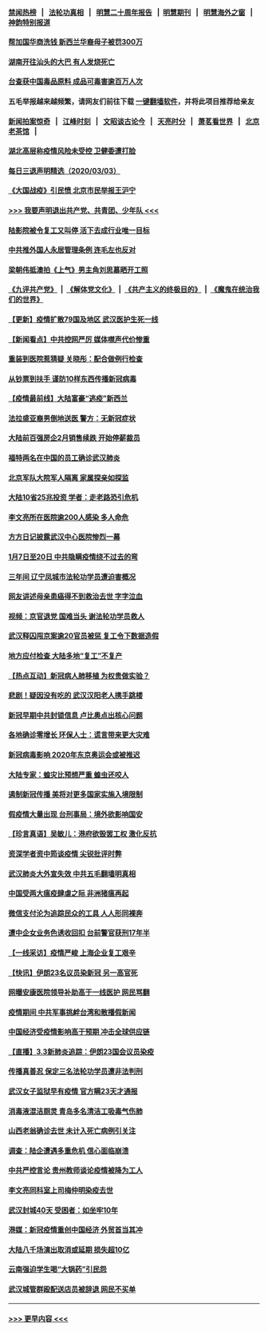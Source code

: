 #### [禁闻热榜](热点新闻.md?=0)  &nbsp;&nbsp;|&nbsp;&nbsp; [法轮功真相](https://github.com/gfw-breaker/truth/blob/master/README.md?=0) &nbsp;&nbsp;|&nbsp;&nbsp; [明慧二十周年报告](https://github.com/gfw-breaker/mh-reports/blob/master/README.md?=0) &nbsp;&nbsp;|&nbsp;&nbsp;[明慧期刊](https://github.com/gfw-breaker/mh-qikan) &nbsp;&nbsp;|&nbsp;&nbsp; [明慧海外之窗](https://github.com/gfw-breaker/mh-news/blob/master/README.md?=0) &nbsp;&nbsp;|&nbsp;&nbsp; [神韵特别报道](https://github.com/gfw-breaker/mh-news/blob/master/shenyun.md?=0)
#### [帮加国华商洗钱 新西兰华裔母子被罚300万](../pages/nsc413/n11913533.md?t=03041431) 
#### [湖南开往汕头的大巴 有人发烧死亡](../pages/nsc413/n11913450.md?t=03041431) 
#### [台查获中国毒品原料 成品可毒害逾百万人次](../pages/nsc413/n11913342.md?t=03041431) 
#### 五毛举报越来越频繁，请网友们前往下载 [一键翻墙软件](https://github.com/gfw-breaker/ssr-accounts)，并将此项目推荐给亲友
#### [新闻拍案惊奇](https://github.com/gfw-breaker/banned-news/blob/master/pages/link4.md) &nbsp;&nbsp;|&nbsp;&nbsp; [江峰时刻](https://github.com/gfw-breaker/banned-news/blob/master/pages/link4.md) &nbsp;&nbsp;|&nbsp;&nbsp; [文昭谈古论今](https://github.com/gfw-breaker/banned-news/blob/master/pages/link4.md) &nbsp;&nbsp;|&nbsp;&nbsp; [天亮时分](https://github.com/gfw-breaker/banned-news/blob/master/pages/link4.md) &nbsp;&nbsp;|&nbsp;&nbsp; [萧茗看世界](https://github.com/gfw-breaker/banned-news/blob/master/pages/link4.md) &nbsp;&nbsp;|&nbsp;&nbsp; [北京老茶馆](https://github.com/gfw-breaker/banned-news/blob/master/pages/link4.md) &nbsp;&nbsp;|&nbsp;&nbsp; 
#### [湖北高层称疫情风险未受控 卫健委遭打脸](../pages/nsc413/n11913451.md?t=03041431) 
#### [每日三退声明精选（2020/03/03）](../pages/nsc413/n11913452.md?t=03041431) 
#### [《大国战疫》引民愤 北京市民举报王沪宁](../pages/nsc413/n11913352.md?t=03041431) 
#### [>>> 我要声明退出共产党、共青团、少年队 <<<](https://github.com/begood0513/goodnews/blob/master/quit/letter.md) 
#### [陆影院被令复工又叫停 活下去成行业唯一目标](../pages/nsc413/n11913007.md?t=03041431) 
#### [中共推外国人永居管理条例 连毛左也反对](../pages/nsc413/n11913090.md?t=03041431) 
#### [梁朝伟抵澳拍《上气》男主角刘思慕晒开工照](../pages/nsc413/n11912695.md?t=03041431) 
#### [《九评共产党》](https://github.com/begood0513/9ping.md/blob/master/README.md) &nbsp;|&nbsp; [《解体党文化》](../../../../jtdwh.md/blob/master/README.md)  &nbsp;|&nbsp; [《共产主义的终极目的》](../../../../gczydzjmd.md/blob/master/README.md) &nbsp;|&nbsp; [《魔鬼在统治我们的世界》](../../../../mgztzwmdsj.md/blob/master/README.md) 
#### [【更新】疫情扩散79国及地区 武汉医护生死一线](../pages/nsc413/n11890652.md?t=03041431) 
#### [【新闻看点】中共控网严厉 媒体噤声代价惨重](../pages/nsc413/n11912589.md?t=03041431) 
#### [重装到医院惹猜疑 关晓彤：配合做例行检查](../pages/nsc413/n11912578.md?t=03041431) 
#### [从钞票到扶手 谨防10样东西传播新冠病毒](../pages/nsc413/n11913125.md?t=03041431) 
#### [【疫情最前线】大陆富豪“逃疫”新西兰](../pages/nsc413/n11913160.md?t=03041431) 
#### [法拉盛亚裔男倒地送医  警方：无新冠症状](../pages/nsc413/n11913197.md?t=03041431) 
#### [大陆前百强房企2月销售续跌 开始停薪裁员](../pages/nsc413/n11913112.md?t=03041431) 
#### [福特两名在中国的员工确诊武汉肺炎](../pages/nsc413/n11913100.md?t=03041431) 
#### [北京军队大院军人隔离 家属探亲如探监](../pages/nsc413/n11912774.md?t=03041431) 
#### [大陆10省25兆投资 学者：走老路恐引危机](../pages/nsc413/n11912861.md?t=03041431) 
#### [李文亮所在医院逾200人感染 多人命危](../pages/nsc413/n11912562.md?t=03041431) 
#### [方方日记披露武汉中心医院惨烈一幕](../pages/nsc413/n11912911.md?t=03041431) 
#### [1月7日至20日 中共隐瞒疫情绕不过去的弯](../pages/nsc413/n11912399.md?t=03041431) 
#### [三年间 辽宁凤城市法轮功学员遭迫害概况](../pages/nsc413/n11907497.md?t=03041431) 
#### [网友讲述母亲患癌得不到救治去世 字字泣血](../pages/nsc413/n11912817.md?t=03041431) 
#### [视频：京官退党 国难当头 谢法轮功学员救人](../pages/nsc413/n11912613.md?t=03041431) 
#### [武汉释囚闯京案逾20官员被惩 复工令下数据造假](../pages/nsc413/n11912743.md?t=03041431) 
#### [地方应付检查 大陆多地“复工”不复产](../pages/nsc413/n11912479.md?t=03041431) 
#### [【热点互动】新冠病人肺移植 为权贵做实验？](../pages/nsc413/n11912699.md?t=03041431) 
#### [悲剧！疑因没有吃的 武汉汉阳老人携手跳楼](../pages/nsc413/n11912579.md?t=03041431) 
#### [新冠早期中共封锁信息 卢比奥点出核心问题](../pages/nsc413/n11912630.md?t=03041431) 
#### [各地确诊零增长 环保人士：谎言带来更大灾难](../pages/nsc413/n11912514.md?t=03041431) 
#### [新冠病毒影响 2020年东京奥运会或被推迟](../pages/nsc413/n11912440.md?t=03041431) 
#### [大陆专家：蝗灾比预想严重 蝗虫还咬人](../pages/nsc413/n11912487.md?t=03041431) 
#### [遏制新冠传播 美将对更多国家实施入境限制](../pages/nsc413/n11912521.md?t=03041431) 
#### [假疫情大量出现 台刑事局：境外欲影响国安](../pages/nsc413/n11911718.md?t=03041431) 
#### [【珍言真语】吴敏儿：港府欲毁罢工权 激化反抗](../pages/nsc413/n11912457.md?t=03041431) 
#### [资深学者资中筠谈疫情 尖锐批评时弊](../pages/nsc413/n11912414.md?t=03041431) 
#### [武汉肺炎大外宣失效 中共五毛翻墙明真相](../pages/nsc413/n11912096.md?t=03041431) 
#### [中国受两大瘟疫肆虐之际 非洲猪瘟再起](../pages/nsc413/n11912256.md?t=03041431) 
#### [微信支付沦为追踪民众的工具 人人形同裸奔](../pages/nsc413/n11912341.md?t=03041431) 
#### [遭中企女业务色诱收回扣 台前警官获刑17年半](../pages/nsc413/n11912243.md?t=03041431) 
#### [【一线采访】疫情严峻 上海企业复工艰辛](../pages/nsc413/n11912239.md?t=03041431) 
#### [【快讯】伊朗23名议员染新冠 另一高官死](../pages/nsc413/n11912252.md?t=03041431) 
#### [网曝安康医院领导补助高于一线医护 网民骂翻](../pages/nsc413/n11911713.md?t=03041431) 
#### [疫情期间 中共军事挑衅台湾和散播假新闻](../pages/nsc413/n11912211.md?t=03041431) 
#### [中国经济受疫情影响高于预期 冲击全球供应链](../pages/nsc413/n11912207.md?t=03041431) 
#### [【直播】3.3新肺炎追踪：伊朗23国会议员染疫](../pages/nsc413/n11912059.md?t=03041431) 
#### [传播真善忍 保定三名法轮功学员遭非法判刑](../pages/nsc413/n11910148.md?t=03041431) 
#### [武汉女子监狱早有疫情 官方瞒23天才通报](../pages/nsc413/n11911717.md?t=03041431) 
#### [消毒液混洁厕灵 青岛多名清洁工吸毒气伤肺](../pages/nsc413/n11911923.md?t=03041431) 
#### [山西老翁确诊去世 未计入死亡病例引关注](../pages/nsc413/n11911802.md?t=03041431) 
#### [调查：陆企遭遇多重危机 信心面临崩溃](../pages/nsc413/n11911842.md?t=03041431) 
#### [中共严控言论 贵州教师谈论疫情被降为工人](../pages/nsc413/n11911428.md?t=03041431) 
#### [李文亮同科室上司梅仲明染疫去世](../pages/nsc413/n11911636.md?t=03041431) 
#### [武汉封城40天 受困者：如坐牢10年](../pages/nsc413/n11911305.md?t=03041431) 
#### [港媒：新冠疫情重创中国经济 外贸首当其冲](../pages/nsc413/n11910970.md?t=03041431) 
#### [大陆八千场演出取消或延期 损失超10亿](../pages/nsc413/n11911406.md?t=03041431) 
#### [云南强迫学生喝“大锅药”引民怨](../pages/nsc413/n11911326.md?t=03041431) 
#### [武汉城管群殴配送店员被辞退 网民不买单](../pages/nsc413/n11911151.md?t=03041431) 

----
#### [ >>> 更早内容 <<< ](../indexes/nsc413-earlier.md)
